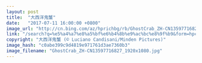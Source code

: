 ```yaml
---
layout: post
title:  "大西洋鬼蟹"
date:   "2017-07-11 16:00:00 +0800"
image_url: "http://cn.bing.com/az/hprichbg/rb/GhostCrab_ZH-CN13597716827_1920x1080.jpg"
link: "/search?q=%e5%a4%a7%e8%a5%bf%e6%b4%8b%e9%ac%bc%e8%9f%b9&form=hpcapt&mkt=zh-cn"
copyright: "大西洋鬼蟹 (© Luciano Candisani/Minden Pictures)"
image_hash: "c0abe399c9d4819e971761d3ae7360b3"
image_filename: "GhostCrab_ZH-CN13597716827_1920x1080.jpg"
---
```

